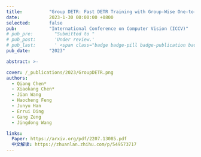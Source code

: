 ```yaml
---
title:          "Group DETR: Fast DETR Training with Group-Wise One-to-Many Assignment"
date:           2023-1-30 00:00:00 +0800
selected:       false
pub:            "International Conference on Computer Vision (ICCV)"
# pub_pre:        "Submitted to "
# pub_post:       'Under review.'
# pub_last:       ' <span class="badge badge-pill badge-publication badge-success">Oral</span>'
pub_date:       "2023"

abstract: >-

cover: /_publications/2023/GroupDETR.png
authors:
  - Qiang Chen*
  - Xiaokang Chen*
  - Jian Wang
  - Haocheng Feng
  - Junyu Han
  - Errui Ding
  - Gang Zeng
  - Jingdong Wang

links:
  Paper: https://arxiv.org/pdf/2207.13085.pdf
  中文解读: https://zhuanlan.zhihu.com/p/549573717
---
```

